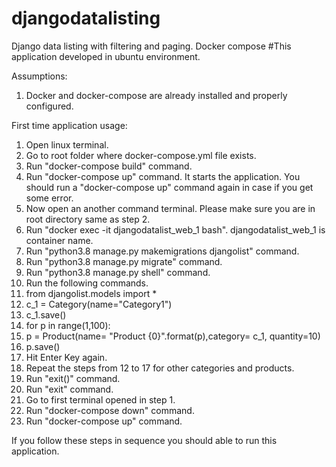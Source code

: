 # djangodatalisting
Django data listing with filtering and paging. Docker compose 
#This application developed in ubuntu environment.

Assumptions:
1. Docker and docker-compose are already installed and properly configured.

First time application usage:
1. Open linux terminal.
2. Go to root folder where docker-compose.yml file exists.
3. Run "docker-compose build" command.
4. Run "docker-compose up" command. It starts the application. You should run a "docker-compose up" command again in case if you get some error.
5. Now open an another command terminal. Please make sure you are in root directory same as step 2.
6. Run "docker exec -it djangodatalist_web_1 bash". djangodatalist_web_1 is container name.
7. Run "python3.8 manage.py makemigrations djangolist" command.
8. Run "python3.8 manage.py migrate" command.
9. Run "python3.8 manage.py shell" command.
10. Run the following commands.
11. from djangolist.models import *
12. c_1 = Category(name="Category1")
13. c_1.save()
14. for p in range(1,100):
15.   p = Product(name= "Product {0}".format(p),category= c_1, quantity=10)
16.   p.save()
17.  Hit Enter Key again.
18.  Repeat the steps from 12 to 17 for other categories and products.
19.  Run "exit()" command.
20.  Run "exit" command.
21.  Go to first terminal opened in step 1.
22.  Run "docker-compose down" command.
23.  Run "docker-compose up" command.

If you follow these steps in sequence you should able to run this application.
